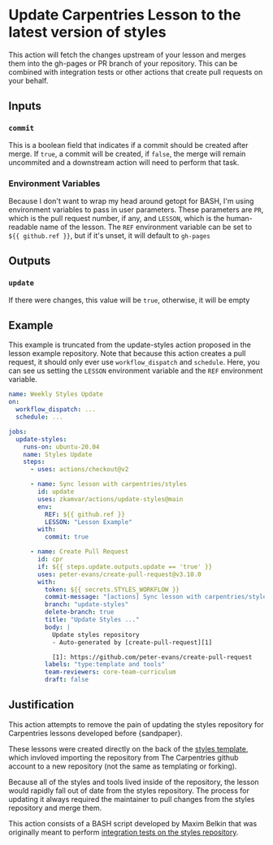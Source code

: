 # Update Carpentries Lesson to the latest version of styles

This action will fetch the changes upstream of your lesson and merges them into
the gh-pages or PR branch of your repository. This can be combined with 
integration tests or other actions that create pull requests on your behalf. 

## Inputs

### `commit`

This is a boolean field that indicates if a commit should be created after merge.
If `true`, a commit will be created, if `false`, the merge will remain uncommited
and a downstream action will need to perform that task.

### Environment Variables

Because I don't want to wrap my head around getopt for BASH, I'm using 
environment variables to pass in user parameters. These parameters are 
`PR`, which is the pull request number, if any, and `LESSON`, which is the 
human-readable name of the lesson. The `REF` environment variable can be set to
`${{ github.ref }}`, but if it's unset, it will default to `gh-pages`

## Outputs

### `update`

If there were changes, this value will be `true`, otherwise, it will be empty


## Example

This example is truncated from the update-styles action proposed in the lesson
example repository. Note that because this action creates a pull request, it 
should only ever use `workflow_dispatch` and `schedule`. Here, you can see us
setting the `LESSON` environment variable and the `REF` environment variable.

```yaml
name: Weekly Styles Update
on:
  workflow_dispatch: ...
  schedule: ...

jobs:
  update-styles:
    runs-on: ubuntu-20.04
    name: Styles Update
    steps:
      - uses: actions/checkout@v2

      - name: Sync lesson with carpentries/styles
        id: update
        uses: zkamvar/actions/update-styles@main
        env:
          REF: ${{ github.ref }}
          LESSON: "Lesson Example"
        with:
          commit: true

      - name: Create Pull Request
        id: cpr
        if: ${{ steps.update.outputs.update == 'true' }}
        uses: peter-evans/create-pull-request@v3.10.0
        with:
          token: ${{ secrets.STYLES_WORKFLOW }}
          commit-message: "[actions] Sync lesson with carpentries/styles"
          branch: "update-styles"
          delete-branch: true
          title: "Update Styles ..."
          body: |
            Update styles repository
            - Auto-generated by [create-pull-request][1]

            [1]: https://github.com/peter-evans/create-pull-request
          labels: "type:template and tools"
          team-reviewers: core-team-curriculum
          draft: false
```

## Justification

This action attempts to remove the pain of updating the styles repository for
Carpentries lessons developed before {sandpaper}.

These lessons were created directly on the back of the [styles template], which
invloved importing the repository from The Carpentries github account to a new
repository (not the same as templating or forking).

Because all of the styles and tools lived inside of the repository, the lesson
would rapidly fall out of date from the styles repository. The process for 
updating it always required the maintainer to pull changes from the styles
repository and merge them.

This action consists of a BASH script developed by Maxim Belkin that was
originally meant to perform [integration tests on the styles repository][orig].

[styles template]: https://carpentries.github.io/lesson-template
[orig]: https://github.com/carpentries/styles/commit/d3f553d205fd7dfb71998f2ac6f4072e072ebeda#diff-8c756d76291b39cc76303be35bb3a526eae9d0b37c60fa60b1f444db109f7bab
